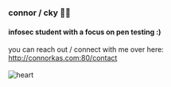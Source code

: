 ### connor / cky 🧛🏻
#### infosec student with a focus on pen testing :)
you can reach out / connect with me over here: http://connorkas.com:80/contact <br><br>
![heart](https://emoji.gg/assets/emoji/2315-white-heart-spin.gif)
